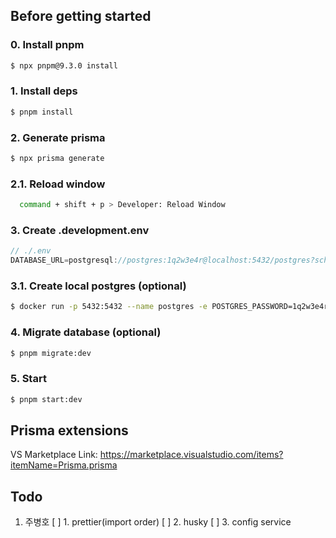 ## Before getting started

### 0. Install pnpm

```bash
$ npx pnpm@9.3.0 install
```

### 1. Install deps

```bash
$ pnpm install
```

### 2. Generate prisma

```bash
$ npx prisma generate
```

### 2.1. Reload window

```bash
  command + shift + p > Developer: Reload Window
```

### 3. Create .development.env

```js
// ./.env
DATABASE_URL=postgresql://postgres:1q2w3e4r@localhost:5432/postgres?schema=public
```

### 3.1. Create local postgres (optional)

```bash
$ docker run -p 5432:5432 --name postgres -e POSTGRES_PASSWORD=1q2w3e4r -d postgres
```

### 4. Migrate database (optional)

```bash
$ pnpm migrate:dev
```

### 5. Start

```bash
$ pnpm start:dev
```

## Prisma extensions

VS Marketplace Link: https://marketplace.visualstudio.com/items?itemName=Prisma.prisma

## Todo

1. 주병호
   [ ] 1. prettier(import order)
   [ ] 2. husky
   [ ] 3. config service
